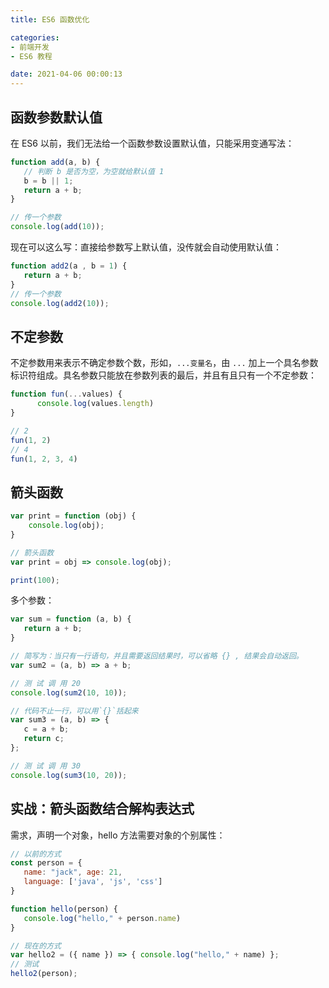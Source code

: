 ```yaml
---
title: ES6 函数优化

categories:
- 前端开发
- ES6 教程

date: 2021-04-06 00:00:13
---
```


## 函数参数默认值
在 ES6 以前，我们无法给一个函数参数设置默认值，只能采用变通写法：

```js
function add(a, b) {
   // 判断 b 是否为空，为空就给默认值 1 
   b = b || 1;
   return a + b;
}

// 传一个参数
console.log(add(10));
```

现在可以这么写：直接给参数写上默认值，没传就会自动使用默认值：

```js
function add2(a , b = 1) {
   return a + b;
}
// 传一个参数
console.log(add2(10));
```

## 不定参数
不定参数用来表示不确定参数个数，形如，`...变量名`，由 `...` 加上一个具名参数标识符组成。具名参数只能放在参数列表的最后，并且有且只有一个不定参数：

```js
function fun(...values) { 
      console.log(values.length)
}

// 2
fun(1, 2)	      
// 4
fun(1, 2, 3, 4)   
```

## 箭头函数

```js
var print = function (obj) {
	console.log(obj);
}

// 箭头函数
var print = obj => console.log(obj);

print(100);
```

多个参数：

```js
var sum = function (a, b) { 
   return a + b;
}

// 简写为：当只有一行语句，并且需要返回结果时，可以省略 {} , 结果会自动返回。
var sum2 = (a, b) => a + b;

// 测 试 调 用 20
console.log(sum2(10, 10));

// 代码不止一行，可以用`{}`括起来
var sum3 = (a, b) => { 
   c = a + b;
   return c;
};

// 测 试 调 用 30
console.log(sum3(10, 20));
```

## 实战：箭头函数结合解构表达式
需求，声明一个对象，hello 方法需要对象的个别属性：
```js
// 以前的方式
const person = {
   name: "jack", age: 21,
   language: ['java', 'js', 'css']
}

function hello(person) {
   console.log("hello," + person.name)
}

// 现在的方式
var hello2 = ({ name }) => { console.log("hello," + name) };
// 测试
hello2(person);
```